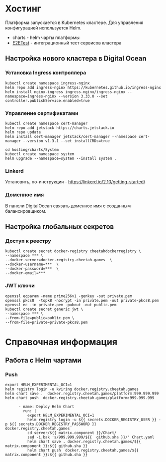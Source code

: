# Хостинг

Платформа запускается в Kubernetes кластере. Для управления конфигурацией используется Helm.

- charts - helm чарты платформы
- [E2ETest](E2ETest/README.md) - интеграционный тест сервисов кластера

## Настройка нового кластера в Digital Ocean

### Установка Ingress контроллера

```
kubectl create namespace ingress-nginx
helm repo add ingress-nginx https://kubernetes.github.io/ingress-nginx
helm install nginx-ingress ingress-nginx/ingress-nginx --namespace=ingress-nginx --version 3.33.0 --set controller.publishService.enabled=true
```

### Управление сертификатами

```
kubectl create namespace cert-manager
helm repo add jetstack https://charts.jetstack.io
helm repo update
helm install cert-manager jetstack/cert-manager --namespace cert-manager --version v1.3.1 --set installCRDs=true   

cd hosting/charts/System
kubectl create namespace system
helm upgrade --namespace=system --install system .
```

### Linkerd

Установить, по-инструкции - https://linkerd.io/2.10/getting-started/

### Доменное имя

В панели DigitalOcean связать доменное имя с созданным балансировщиком.

## Настройка глобальных секретов

### Доступ к реестру

```shell
kubectl create secret docker-registry cheetahdockerregistry \
--namespace *** \ 
--docker-server=docker.registry.cheetah.games  \
--docker-username=***  \
--docker-password=***  \
--docker-email=***
```

### JWT ключи

```shell
openssl ecparam -name prime256v1 -genkey -out private.pem
openssl pkcs8  -topk8 -nocrypt -in private.pem -out private-pkcs8.pem
openssl ec -in private.pem -pubout -out public.pem
kubectl create secret generic jwt \
--namespace *** \
--from-file=public=public.pem \
--from-file=private=private-pkcs8.pem
```

# Справочная информация

## Работа с Helm чартами

### Push

```
export HELM_EXPERIMENTAL_OCI=1
helm registry login -u kviring docker.registry.cheetah.games
helm chart save .  docker.registry.cheetah.games/platform:999.999.999
helm chart push  docker.registry.cheetah.games/platform:999.999.999

      - name: Deploy Helm Chart
        run: |
          export HELM_EXPERIMENTAL_OCI=1
          helm registry login -u ${{ secrets.DOCKER_REGISTRY_USER }} -p ${{ secrets.DOCKER_REGISTRY_PASSWORD }} docker.registry.cheetah.games
          cd server/${{ matrix.component }}/Chart/
          sed -i.bak 's/999.999.999/${{  github.sha }}/' Chart.yaml
          helm chart save . docker.registry.cheetah.games/${{ matrix.component }}:${{ github.sha }}
          helm chart push  docker.registry.cheetah.games/${{ matrix.component }}:${{ github.sha }}
```